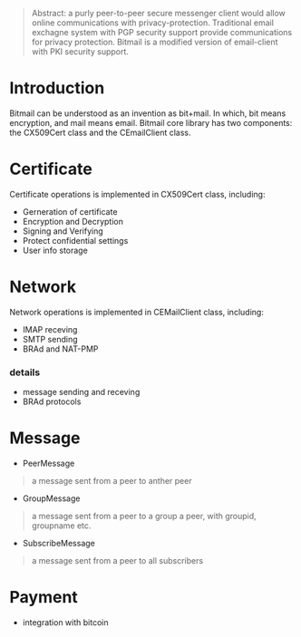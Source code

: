 
>Abstract: 
>a purly peer-to-peer secure messenger client would allow online communications with privacy-protection. 
> Traditional email exchagne system with PGP security support provide communications for privacy protection. 
> Bitmail is a modified version of email-client with PKI security support.


# Introduction
Bitmail can be understood as an invention as bit+mail. In which, bit means encryption, and mail means email. Bitmail core library has two components: the CX509Cert class and the CEmailClient class.

# Certificate
Certificate operations is implemented in CX509Cert class, including:
- Gerneration of certificate
- Encryption and Decryption
- Signing and Verifying
- Protect confidential settings
- User info storage

# Network
Network operations is implemented in CEMailClient class, including:
- IMAP receving
- SMTP sending
- BRAd and NAT-PMP

### details
- message sending and receving
- BRAd protocols

# Message
- PeerMessage
> a message sent from a peer to anther peer
- GroupMessage
> a message sent from a peer to a group a peer, with groupid, groupname etc.
- SubscribeMessage
> a message sent from a peer to all subscribers

# Payment
- integration with bitcoin
